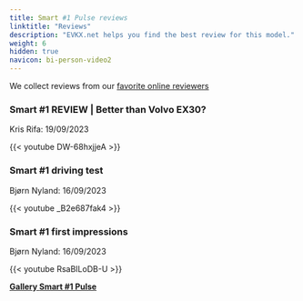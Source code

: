 ```yaml
---
title: Smart #1 Pulse reviews
linktitle: "Reviews"
description: "EVKX.net helps you find the best review for this model."
weight: 6
hidden: true
navicon: bi-person-video2
---
```

We collect reviews from our [favorite online reviewers](../../../../../guides/evreviewers/)

<div class="container text-center shadow p-2 pe-4 mb-5 bg-body-tertiary rounded border">
<h3>Smart #1 REVIEW | Better than Volvo EX30?</h3>
<p>Kris Rifa: 19/09/2023</p>

{{< youtube DW-68hxjjeA >}}

</div>
<div class="container text-center shadow p-2 pe-4 mb-5 bg-body-tertiary rounded border">
<h3>Smart #1 driving test</h3>
<p>Bjørn Nyland: 16/09/2023</p>

{{< youtube _B2e687fak4 >}}

</div>
<div class="container text-center shadow p-2 pe-4 mb-5 bg-body-tertiary rounded border">
<h3>Smart #1 first impressions</h3>
<p>Bjørn Nyland: 16/09/2023</p>

{{< youtube RsaBILoDB-U >}}

</div>
<div class="mt-3 mb-3">
<a href="../gallery/" class="text-decoration-none text-black">
<strong><i class="bi-arrow-left"></i>Gallery  </strong>
</a>
<a href="../" class="text-decoration-none text-black float-end">
<strong>Smart #1 Pulse <i class="bi-arrow-right"></i></strong>
</a>
</div>
